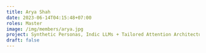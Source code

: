 ```yaml
---
title: Arya Shah
date: 2023-06-14T04:15:48+07:00
roles: Master
image: /img/members/arya.jpg
project: Synthetic Personas, Indic LLMs + Tailored Attention Architectures
draft: false
---
```


